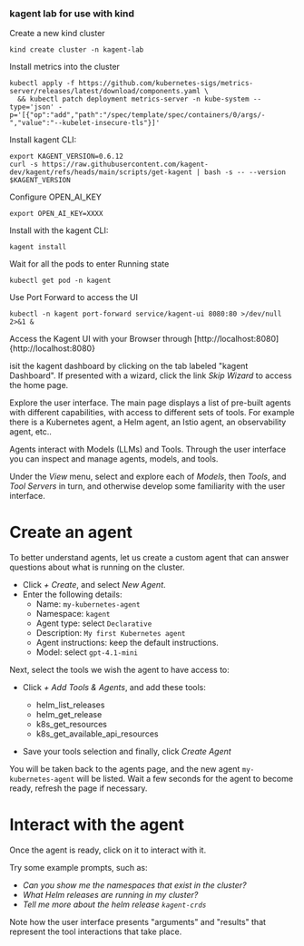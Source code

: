 ### kagent lab for use with kind

Create a new kind cluster
```
kind create cluster -n kagent-lab
```

Install metrics into the cluster
```
kubectl apply -f https://github.com/kubernetes-sigs/metrics-server/releases/latest/download/components.yaml \
  && kubectl patch deployment metrics-server -n kube-system --type='json' -p='[{"op":"add","path":"/spec/template/spec/containers/0/args/-","value":"--kubelet-insecure-tls"}]'
```

Install kagent CLI:
```
export KAGENT_VERSION=0.6.12
curl -s https://raw.githubusercontent.com/kagent-dev/kagent/refs/heads/main/scripts/get-kagent | bash -s -- --version $KAGENT_VERSION
```

Configure OPEN_AI_KEY
```
export OPEN_AI_KEY=XXXX
```

Install with the kagent CLI:
```
kagent install
```

Wait for all the pods to enter Running state
```
kubectl get pod -n kagent 
```

Use Port Forward to access the UI
```
kubectl -n kagent port-forward service/kagent-ui 8080:80 >/dev/null 2>&1 &
```

Access the Kagent UI with your Browser through [http://localhost:8080]{http://localhost:8080}

isit the kagent dashboard by clicking on the tab labeled "kagent Dashboard".
If presented with a wizard, click the link _Skip Wizard_ to access the home page.

Explore the user interface.
The main page displays a list of pre-built agents with different capabilities, with access to different sets of tools.
For example there is a Kubernetes agent, a Helm agent, an Istio agent, an observability agent, etc..

Agents interact with Models (LLMs) and Tools.
Through the user interface you can inspect and manage agents, models, and tools.

Under the _View_ menu, select and explore each of _Models_, then _Tools_, and _Tool Servers_ in turn, and otherwise develop some familiarity with the user interface.

Create an agent
===============

To better understand agents, let us create a custom agent that can answer questions about what is running on the cluster.

- Click _+ Create_, and select _New Agent_.
- Enter the following details:
  - Name: `my-kubernetes-agent`
  - Namespace: `kagent`
  - Agent type: select `Declarative`
  - Description: `My first Kubernetes agent`
  - Agent instructions: keep the default instructions.
  - Model: select `gpt-4.1-mini`

Next, select the tools we wish the agent to have access to:

- Click _+ Add Tools & Agents_, and add these tools:
  - helm_list_releases
  - helm_get_release
  - k8s_get_resources
  - k8s_get_available_api_resources

- Save your tools selection and finally, click _Create Agent_

You will be taken back to the agents page, and the new agent `my-kubernetes-agent` will be listed.
Wait a few seconds for the agent to become ready, refresh the page if necessary.

Interact with the agent
=======================

Once the agent is ready, click on it to interact with it.

Try some example prompts, such as:

- _Can you show me the namespaces that exist in the cluster?_
- _What Helm releases are running in my cluster?_
- _Tell me more about the helm release `kagent-crds`_

Note how the user interface presents "arguments" and "results" that represent the tool interactions that take place.
